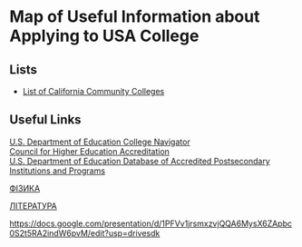 # Map of Useful Information about Applying to USA College
## Lists
- [List of California Community Colleges](https://www.wikiwand.com/en/List_of_California_Community_Colleges)

## Useful Links
[U.S. Department of Education College Navigator](https://nces.ed.gov/collegenavigator)<br>
[Council for Higher Education Accreditation ](https://www.chea.org/)<br>
[U.S. Department of Education Database of Accredited Postsecondary Institutions and Programs ](https://ope.ed.gov/accreditation)

[ФІЗИКА](https://docs.google.com/presentation/d/1A6fj1LZp4XIBon099yTDdXPXw2Q6Bdkyl3Us2efUXG4/edit?usp=drivesdk)

[ЛІТЕРАТУРА](https://docs.google.com/presentation/d/1cltM1tHZqpdkLtb_K0O1r-udTvx6Bd83n9-VFRhdU2w/edit?usp=drivesdk)


https://docs.google.com/presentation/d/1PFVv1jrsmxzvjQQA6MysX6ZApbc0S2t5RA2indW6pvM/edit?usp=drivesdk
